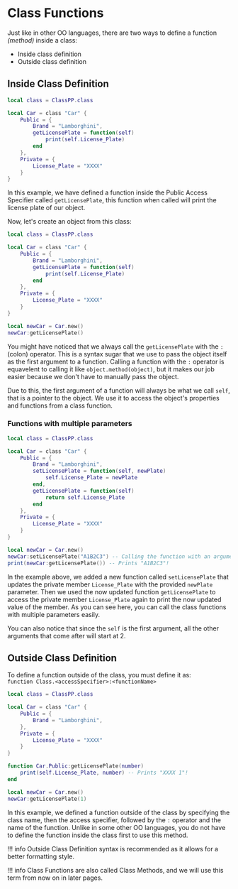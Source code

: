 # Class Functions

Just like in other OO languages, there are two ways to define a function *(method)* inside a class:

* Inside class definition
* Outside class definition

## Inside Class Definition

```lua
local class = ClassPP.class

local Car = class "Car" {
    Public = {
        Brand = "Lamborghini",
        getLicensePlate = function(self)
            print(self.License_Plate)
        end
    },
    Private = {
        License_Plate = "XXXX"
    }
}
```

In this example, we have defined a function inside the Public Access Specifier called `getLicensePlate`, this function when called will print the license plate of our object. 

Now, let's create an object from this class:

```lua
local class = ClassPP.class

local Car = class "Car" {
    Public = {
        Brand = "Lamborghini",
        getLicensePlate = function(self)
            print(self.License_Plate)
        end
    },
    Private = {
        License_Plate = "XXXX"
    }
}

local newCar = Car.new()
newCar:getLicensePlate()
```

You might have noticed that we always call the `getLicensePlate` with the `:` (colon) operator. This is a syntax sugar that we use to pass the object itself as the first argument to a function. Calling a function with the `:` operator is equavelent to calling it like `object.method(object)`, but it makes our job easier because we don't have to manually pass the object.

Due to this, the first argument of a function will always be what we call `self`, that is a pointer to the object. We use it to access the object's properties and functions from a class function.

### Functions with multiple parameters 

```lua
local class = ClassPP.class

local Car = class "Car" {
    Public = {
        Brand = "Lamborghini",
        setLicensePlate = function(self, newPlate)
            self.License_Plate = newPlate 
        end,
        getLicensePlate = function(self)
            return self.License_Plate
        end
    },
    Private = {
        License_Plate = "XXXX"
    }
}

local newCar = Car.new()
newCar:setLicensePlate("A1B2C3") -- Calling the function with an argument
print(newCar:getLicensePlate()) -- Prints "A1B2C3"!
```

In the example above, we added a new function called `setLicensePlate` that updates the private member `License_Plate` with the provided `newPlate` parameter. Then we used the now updated function `getLicensePlate` to access the private member `License_Plate` again to print the now updated value of the member. As you can see here, you can call the class functions with multiple parameters easily. <br>

You can also notice that since the `self` is the first argument, all the other arguments that come after will start at 2.

## Outside Class Definition

To define a function outside of the class, you must define it as: <br>`function Class.<accessSpecifier>:<functionName>`

```lua
local class = ClassPP.class

local Car = class "Car" {
    Public = {
        Brand = "Lamborghini",
    },
    Private = {
        License_Plate = "XXXX"
    }
}

function Car.Public:getLicensePlate(number)
    print(self.License_Plate, number) -- Prints "XXXX 1"!
end

local newCar = Car.new()
newCar:getLicensePlate(1)
```

In this example, we defined a function outside of the class by specifying the class name, then the access specifier, followed by the `:` operator and the name of the function. Unlike in some other OO languages, you do not have to define the function inside the class first to use this method.

!!! info
    Outside Class Definition syntax is recommended as it allows for a better formatting style.

!!! info
    Class Functions are also called Class Methods, and we will use this term from now on in later pages.
